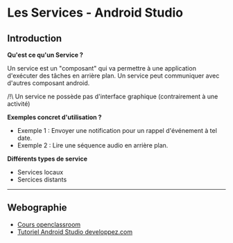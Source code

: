 # Les Services - Android Studio

## Introduction

**Qu'est ce qu'un Service ?**

Un service est un "composant" qui va permettre à une application d'exécuter des tâches en arrière plan.
Un service peut communiquer avec d'autres composant android.

/!\ Un service ne possède pas d'interface graphique (contrairement à une activité)

**Exemples concret d'utilisation ?**

- Exemple 1 :
Envoyer une notification pour un rappel d'événement à tel date.
- Exemple 2 : 
Lire une séquence audio en arrière plan.


**Différents types de service**

- Services locaux
- Sercices distants

---
## Webographie

- [Cours openclassroom](https://openclassrooms.com/courses/creez-des-applications-pour-android/les-services-3)
- [Tutoriel Android Studio developpez.com](http://vogella.developpez.com/tutoriels/android/developpement-androidstudio-eclipse/)
